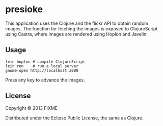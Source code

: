 # presioke

This application uses the Clojure and the flickr API to obtain random
images.  The function for fetching the images is exposed to
ClojureScript using Castra, where images are rendered using Hoplon and
Javelin.

## Usage

    lein hoplon # compile ClojureScript
    lein run    # run a local server
    gnome-open http://localhost:3000

Press any key to advance the images.

## License

Copyright © 2013 FIXME

Distributed under the Eclipse Public License, the same as Clojure.
